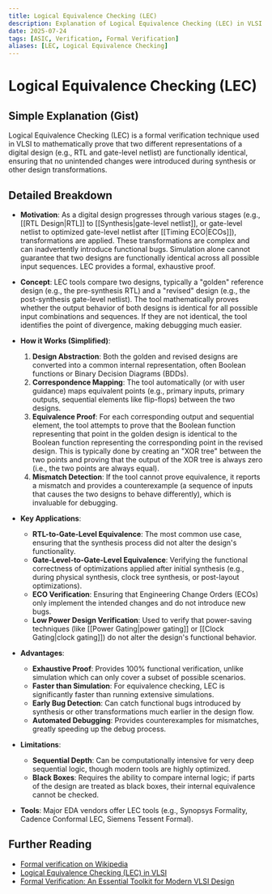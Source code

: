 ```yaml
---
title: Logical Equivalence Checking (LEC)
description: Explanation of Logical Equivalence Checking (LEC) in VLSI verification.
date: 2025-07-24
tags: [ASIC, Verification, Formal Verification]
aliases: [LEC, Logical Equivalence Checking]
---
```


# Logical Equivalence Checking (LEC)

## Simple Explanation (Gist)
Logical Equivalence Checking (LEC) is a formal verification technique used in VLSI to mathematically prove that two different representations of a digital design (e.g., RTL and gate-level netlist) are functionally identical, ensuring that no unintended changes were introduced during synthesis or other design transformations.

## Detailed Breakdown

*   **Motivation**: As a digital design progresses through various stages (e.g., [[RTL Design|RTL]] to [[Synthesis|gate-level netlist]], or gate-level netlist to optimized gate-level netlist after [[Timing ECO|ECOs]]), transformations are applied. These transformations are complex and can inadvertently introduce functional bugs. Simulation alone cannot guarantee that two designs are functionally identical across all possible input sequences. LEC provides a formal, exhaustive proof.

*   **Concept**: LEC tools compare two designs, typically a "golden" reference design (e.g., the pre-synthesis RTL) and a "revised" design (e.g., the post-synthesis gate-level netlist). The tool mathematically proves whether the output behavior of both designs is identical for all possible input combinations and sequences. If they are not identical, the tool identifies the point of divergence, making debugging much easier.

*   **How it Works (Simplified)**:
    1.  **Design Abstraction**: Both the golden and revised designs are converted into a common internal representation, often Boolean functions or Binary Decision Diagrams (BDDs).
    2.  **Correspondence Mapping**: The tool automatically (or with user guidance) maps equivalent points (e.g., primary inputs, primary outputs, sequential elements like flip-flops) between the two designs.
    3.  **Equivalence Proof**: For each corresponding output and sequential element, the tool attempts to prove that the Boolean function representing that point in the golden design is identical to the Boolean function representing the corresponding point in the revised design. This is typically done by creating an "XOR tree" between the two points and proving that the output of the XOR tree is always zero (i.e., the two points are always equal).
    4.  **Mismatch Detection**: If the tool cannot prove equivalence, it reports a mismatch and provides a counterexample (a sequence of inputs that causes the two designs to behave differently), which is invaluable for debugging.

*   **Key Applications**:
    *   **RTL-to-Gate-Level Equivalence**: The most common use case, ensuring that the synthesis process did not alter the design's functionality.
    *   **Gate-Level-to-Gate-Level Equivalence**: Verifying the functional correctness of optimizations applied after initial synthesis (e.g., during physical synthesis, clock tree synthesis, or post-layout optimizations).
    *   **ECO Verification**: Ensuring that Engineering Change Orders (ECOs) only implement the intended changes and do not introduce new bugs.
    *   **Low Power Design Verification**: Used to verify that power-saving techniques (like [[Power Gating|power gating]] or [[Clock Gating|clock gating]]) do not alter the design's functional behavior.

*   **Advantages**:
    *   **Exhaustive Proof**: Provides 100% functional verification, unlike simulation which can only cover a subset of possible scenarios.
    *   **Faster than Simulation**: For equivalence checking, LEC is significantly faster than running extensive simulations.
    *   **Early Bug Detection**: Can catch functional bugs introduced by synthesis or other transformations much earlier in the design flow.
    *   **Automated Debugging**: Provides counterexamples for mismatches, greatly speeding up the debug process.

*   **Limitations**:
    *   **Sequential Depth**: Can be computationally intensive for very deep sequential logic, though modern tools are highly optimized.
    *   **Black Boxes**: Requires the ability to compare internal logic; if parts of the design are treated as black boxes, their internal equivalence cannot be checked.

*   **Tools**: Major EDA vendors offer LEC tools (e.g., Synopsys Formality, Cadence Conformal LEC, Siemens Tessent Formal).

## Further Reading

*   [Formal verification on Wikipedia](https://en.wikipedia.org/wiki/Formal_verification)
*   [Logical Equivalence Checking (LEC) in VLSI](https://www.vlsi-expert.com/2018/01/logical-equivalence-checking-lec-in-vlsi.html)
*   [Formal Verification: An Essential Toolkit for Modern VLSI Design](https://www.amazon.com/Formal-Verification-Essential-Toolkit-Modern/dp/0123743615)